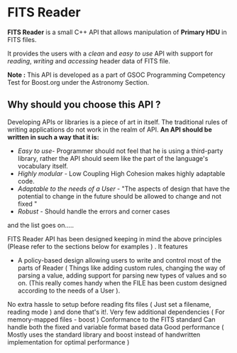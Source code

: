 # FITS Reader

**FITS Reader** is a small C++ API that allows manipulation of **Primary HDU** in FITS files.

It provides the users with a *clean* and *easy to use* API with support for *reading*, *writing* and *accessing* header data of FITS file.

**Note :** This API is developed as a part of GSOC Programming Competency Test for Boost.org under the Astronomy Section.

## Why should you choose this API ?

Developing APIs or libraries is a piece of art in itself. The traditional rules of writing applications do not work in the realm of API. 
**An API should be written in such a way that it is:**

 - *Easy to use*-  Programmer should not feel that he is using a third-party library, rather the API should seem like the  part of  the language's vocabulary itself. 
 - *Highly modular* - Low Coupling High Cohesion makes highly adaptable code.
 - *Adaptable to the needs of a User*  - "The aspects of design that have the potential to change in the future should be allowed to change and not fixed "
 - *Robust* - Should handle the errors and corner cases 
 
 and the list goes on.....

FITS Reader API has been designed keeping in mind the above principles (Please refer to the sections below for examples ) . It features 

 - A policy-based design allowing users to write and control most of the parts of Reader ( Things like adding custom rules, changing the way of parsing a value, adding support for parsing new types of values and so on. (This really comes handy when the FILE has been custom designed according to the needs of a User ).


No extra hassle to setup before reading fits files ( Just set a filename, reading mode ) and done that's it!.
Very few additional dependencies ( For memory-mapped files - boost )
Conformance to the FITS standard
Can handle both the fixed and variable format based data
Good performance ( Mostly uses the standard library and boost instead of handwritten implementation for optimal performance )




<!--stackedit_data:
eyJoaXN0b3J5IjpbLTc1NjY2MzExMywzMDgzODQzODksMjExOT
k0MDE2NywxODEzNTA5NDY2LDExMTQxMTk3MTBdfQ==
-->